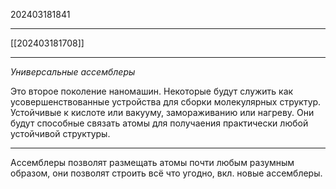 202403181841
***
[[202403181708]]
***
*Универсальные ассемблеры*

Это второе поколение наномашин.
Некоторые будут служить как усовершенствованные устройства для сборки молекулярных структур.
Устойчивые к кислоте или вакууму, замораживанию или нагреву.
Они будут способные связать атомы для получаения практически любой устойчивой структуры.

***

Ассемблеры позволят размещать атомы почти любым разумным образом, 
они позволят строить всё что угодно, вкл. новые ассемблеры.
